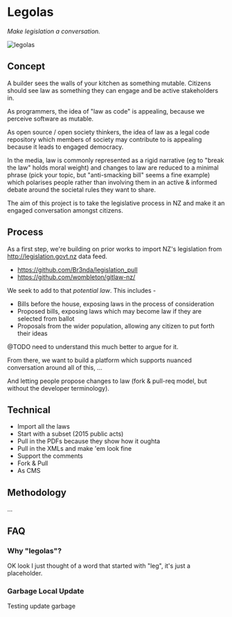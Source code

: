 Legolas
=======

_Make legislation a conversation._

![legolas](https://cloud.githubusercontent.com/assets/105608/8506036/8b8d9266-2253-11e5-9894-9cffa5516c95.png)

## Concept

A builder sees the walls of your kitchen as something mutable. Citizens should see law as something they can engage and be active stakeholders in.

As programmers, the idea of "law as code" is appealing, because we perceive software as mutable.

As open source / open society thinkers, the idea of law as a legal code repository which members of society may contribute to is appealing because it leads to engaged democracy.

In the media, law is commonly represented as a rigid narrative (eg to "break the law" holds moral weight) and changes to law are reduced to a minimal phrase (pick your topic, but "anti-smacking bill" seems a fine example) which polarises people rather than involving them in an active & informed debate around the societal rules they want to share.

The aim of this project is to take the legislative process in NZ and make it an engaged conversation amongst citizens.

## Process

As a first step, we're building on prior works to import NZ's legislation from http://legislation.govt.nz data feed.

 * https://github.com/Br3nda/legislation_pull
 * https://github.com/wombleton/gitlaw-nz/

We seek to add to that *potential law*. This includes -

 * Bills before the house, exposing laws in the process of consideration
 * Proposed bills, exposing laws which may become law if they are selected from ballot
 * Proposals from the wider population, allowing any citizen to put forth their ideas

@TODO need to understand this much better to argue for it.

From there, we want to build a platform which supports nuanced conversation around all of this, ...

And letting people propose changes to law (fork & pull-req model, but without the developer terminology).

## Technical

* Import all the laws
 * Start with a subset (2015 public acts)
 * Pull in the PDFs because they show how it oughta
 * Pull in the XMLs and make 'em look fine
 * Support the comments
* Fork & Pull
 * As CMS

## Methodology

...

## FAQ

### Why "legolas"?

OK look I just thought of a word that started with "leg", it's just a placeholder.

### Garbage Local Update

Testing update garbage

